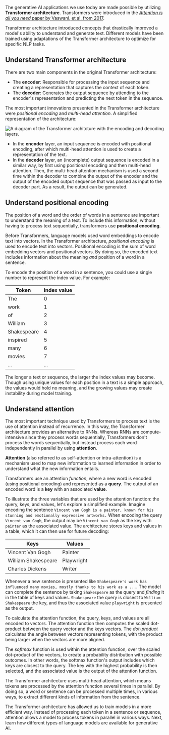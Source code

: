 
The generative AI applications we use today are made possible by utilizing **Transformer architecture**. Transformers were introduced in the [*Attention is all you need* paper by Vaswani, et al. from 2017](https://arxiv.org/abs/1706.03762?azure-portal=true). 

Transformer architecture introduced concepts that drastically improved a model's ability to understand and generate text. Different models have been trained using adaptations of the Transformer architecture to optimize for specific NLP tasks.

## Understand Transformer architecture

There are two main components in the original Transformer architecture:

- The **encoder**: Responsible for processing the input sequence and creating a representation that captures the context of each token.
- The **decoder**: Generates the output sequence by attending to the encoder's representation and predicting the next token in the sequence.

The most important innovations presented in the Transformer architecture were *positional encoding* and *multi-head attention*. A simplified representation of the architecture: 

![A diagram of the Transformer architcture with the encoding and decoding layers.](../media/simplified-transformer-architecture.png)

- In the **encoder** layer, an input sequence is encoded with positional encoding, after which multi-head attention is used to create a representation of the text.
- In the **decoder** layer, an (incomplete) output sequence is encoded in a similar way, by first using positional encoding and then multi-head attention. Then, the multi-head attention mechanism is used a second time within the decoder to combine the output of the encoder and the output of the encoded output sequence that was passed as input to the decoder part. As a result, the output can be generated.

## Understand positional encoding

The position of a word and the order of words in a sentence are important to understand the meaning of a text. To include this information, without having to process text sequentially, transformers use **positional encoding**.

Before Transformers, language models used word embeddings to encode text into vectors. In the Transformer architecture, *positional encoding* is used to encode text into vectors. Positional encoding is the sum of word embedding vectors and positional vectors. By doing so, the encoded text includes information about the meaning *and* position of a word in a sentence.

To encode the position of a word in a sentence, you could use a single number to represent the index value. For example:

|Token|Index value|
|---|---|
|The|0|
|work|1|
|of|2|
|William|3|
|Shakespeare|4|
|inspired|5|
|many|6|
|movies|7|
|...|...|

The longer a text or sequence, the larger the index values may become. Though using unique values for each position in a text is a simple approach, the values would hold no meaning, and the growing values may create instability during model training.

## Understand attention

The most important technique used by Transformers to process text is the use of attention instead of recurrence. In this way, the Transformer architecture provides an alternative to RNNs. Whereas RNNs are compute-intensive since they process words sequentially, Transformers don't process the words sequentially, but instead process each word independently in parallel by using **attention**.

**Attention** (also referred to as self-attention or intra-attention) is a mechanism used to map new information to learned information in order to understand what the new information entails.

Transformers use an attention *function*, where a new word is encoded (using positional encoding) and represented as a **query**. The output of an encoded word is a **key** with an associated **value**.

To illustrate the three variables that are used by the attention function: the query, keys, and values, let's explore a simplified example. Imagine encoding the sentence `Vincent van Gogh is a painter, known for his stunning and emotionally expressive artworks.` When encoding the query `Vincent van Gogh`, the output may be `Vincent van Gogh` as the key with `painter` as the associated value. The architecture stores keys and values in a table, which it can then use for future decoding:

|Keys|Values|
|-----|-----|
|Vincent Van Gogh|Painter|
|William Shakespeare|Playwright|
|Charles Dickens|Writer|

Whenever a new sentence is presented like `Shakespeare's work has influenced many movies, mostly thanks to his work as a ...`. The model can complete the sentence by taking `Shakespeare` as the query and *finding* it in the table of keys and values. `Shakespeare` the query is closest to `William Shakespeare` the key, and thus the associated value `playwright` is presented as the output.

To calculate the attention function, the query, keys, and values are all encoded to vectors. The attention function then computes the scaled dot-product between the query vector and the keys vectors. The *dot-product* calculates the angle between vectors representing tokens, with the product being larger when the vectors are more aligned.

The *softmax* function is used within the attention function, over the scaled dot-product of the vectors, to create a probability distribution with possible outcomes. In other words, the softmax function's output includes which keys are closest to the query. The key with the highest probability is then selected, and the associated value is the output of the attention function.

The Transformer architecture uses multi-head attention, which means tokens are processed by the attention function several times in parallel. By doing so, a word or sentence can be processed multiple times, in various ways, to extract different kinds of information from the sentence.

The Transformer architecture has allowed us to train models in a more efficient way. Instead of processing each token in a sentence or sequence, attention allows a model to process tokens in parallel in various ways. Next, learn how different types of language models are available for generative AI.
